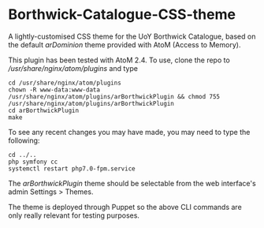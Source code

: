 # Borthwick-Catalogue-CSS-theme
A lightly-customised CSS theme for the UoY Borthwick Catalogue, based on the default *arDominion* theme provided with AtoM (Access to Memory).

This plugin has been tested with AtoM 2.4. To use, clone the repo to */usr/share/nginx/atom/plugins* and type

    cd /usr/share/nginx/atom/plugins
    chown -R www-data:www-data /usr/share/nginx/atom/plugins/arBorthwickPlugin && chmod 755 /usr/share/nginx/atom/plugins/arBorthwickPlugin
    cd arBorthwickPlugin
    make

To see any recent changes you may have made, you may need to type the following:

    cd ../..
    php symfony cc
    systemctl restart php7.0-fpm.service

The *arBorthwickPlugin* theme should be selectable from the web interface's admin Settings > Themes.

The theme is deployed through Puppet so the above CLI commands are only really relevant for testing purposes.

